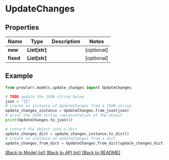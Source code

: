 # UpdateChanges


## Properties

Name | Type | Description | Notes
------------ | ------------- | ------------- | -------------
**new** | **List[str]** |  | [optional] 
**fixed** | **List[str]** |  | [optional] 

## Example

```python
from prowlarr.models.update_changes import UpdateChanges

# TODO update the JSON string below
json = "{}"
# create an instance of UpdateChanges from a JSON string
update_changes_instance = UpdateChanges.from_json(json)
# print the JSON string representation of the object
print(UpdateChanges.to_json())

# convert the object into a dict
update_changes_dict = update_changes_instance.to_dict()
# create an instance of UpdateChanges from a dict
update_changes_from_dict = UpdateChanges.from_dict(update_changes_dict)
```
[[Back to Model list]](../README.md#documentation-for-models) [[Back to API list]](../README.md#documentation-for-api-endpoints) [[Back to README]](../README.md)


